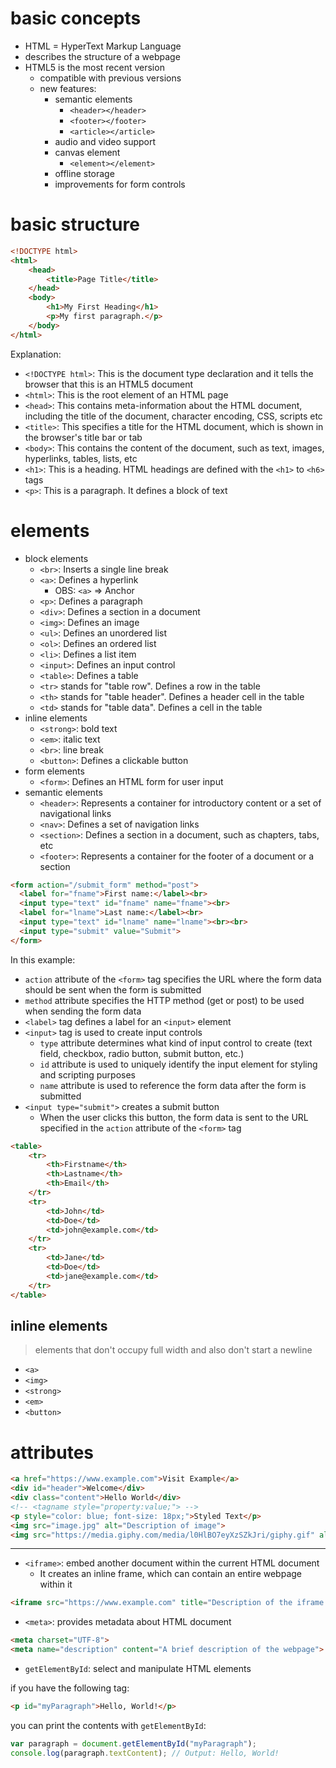 
# basic concepts

- HTML = HyperText Markup Language
- describes the structure of a webpage
- HTML5 is the most recent version
  - compatible with previous versions
  - new features:
    - semantic elements
      - `<header></header>`
      - `<footer></footer>`
      - `<article></article>`
    - audio and video support
    - canvas element
      - `<element></element>`
    - offline storage
    - improvements for form controls


# basic structure

```html
<!DOCTYPE html>
<html>
    <head>
        <title>Page Title</title>
    </head>
    <body>
        <h1>My First Heading</h1>
        <p>My first paragraph.</p>
    </body>
</html>
```

Explanation:

- `<!DOCTYPE html>`: This is the document type declaration and it tells the browser that this is an HTML5 document
- `<html>`: This is the root element of an HTML page
- `<head>`: This contains meta-information about the HTML document, including the title of the document, character encoding, CSS, scripts etc
- `<title>`: This specifies a title for the HTML document, which is shown in the browser's title bar or tab
- `<body>`: This contains the content of the document, such as text, images, hyperlinks, tables, lists, etc
- `<h1>`: This is a heading. HTML headings are defined with the `<h1>` to `<h6>` tags
- `<p>`: This is a paragraph. It defines a block of text

# elements

- block elements
  - `<br>`: Inserts a single line break
  - `<a>`: Defines a hyperlink
    - OBS: `<a>` => Anchor
  - `<p>`: Defines a paragraph
  - `<div>`: Defines a section in a document
  - `<img>`: Defines an image
  - `<ul>`: Defines an unordered list
  - `<ol>`: Defines an ordered list
  - `<li>`: Defines a list item
  - `<input>`: Defines an input control
  - `<table>`: Defines a table
  - `<tr>` stands for "table row". Defines a row in the table
  - `<th>` stands for "table header". Defines a header cell in the table
  - `<td>` stands for "table data". Defines a cell in the table
- inline elements
  - `<strong>`: bold text
  - `<em>`: italic text
  - `<br>`: line break
  - `<button>`: Defines a clickable button
- form elements
  - `<form>`: Defines an HTML form for user input
- semantic elements
  - `<header>`: Represents a container for introductory content or a set of navigational links
  - `<nav>`: Defines a set of navigation links
  - `<section>`: Defines a section in a document, such as chapters, tabs, etc
  - `<footer>`: Represents a container for the footer of a document or a section


```html
<form action="/submit_form" method="post">
  <label for="fname">First name:</label><br>
  <input type="text" id="fname" name="fname"><br>
  <label for="lname">Last name:</label><br>
  <input type="text" id="lname" name="lname"><br><br>
  <input type="submit" value="Submit">
</form>
```

In this example:
- `action` attribute of the `<form>` tag specifies the URL where the form data should be sent when the form is submitted
- `method` attribute specifies the HTTP method (get or post) to be used when sending the form data
- `<label>` tag defines a label for an `<input>` element
- `<input>` tag is used to create input controls
  - `type` attribute determines what kind of input control to create (text field, checkbox, radio button, submit button, etc.)
  - `id` attribute is used to uniquely identify the input element for styling and scripting purposes
  - `name` attribute is used to reference the form data after the form is submitted
- `<input type="submit">` creates a submit button
  - When the user clicks this button, the form data is sent to the URL specified in the `action` attribute of the `<form>` tag

```html
<table>
    <tr>
        <th>Firstname</th>
        <th>Lastname</th>
        <th>Email</th>
    </tr>
    <tr>
        <td>John</td>
        <td>Doe</td>
        <td>john@example.com</td>
    </tr>
    <tr>
        <td>Jane</td>
        <td>Doe</td>
        <td>jane@example.com</td>
    </tr>
</table>
```

## inline elements

> elements that don't occupy full width and also don't start a newline

- `<a>`
- `<img>`
- `<strong>`
- `<em>`
- `<button>`

# attributes

```html
<a href="https://www.example.com">Visit Example</a>
<div id="header">Welcome</div>
<div class="content">Hello World</div>
<!-- <tagname style="property:value;"> -->
<p style="color: blue; font-size: 18px;">Styled Text</p>
<img src="image.jpg" alt="Description of image">
<img src="https://media.giphy.com/media/l0HlBO7eyXzSZkJri/giphy.gif" alt="What time is it?">
```

---

- `<iframe>`: embed another document within the current HTML document
  - It creates an inline frame, which can contain an entire webpage within it

```html
<iframe src="https://www.example.com" title="Description of the iframe content"></iframe>
```

- `<meta>`: provides metadata about HTML document

```html
<meta charset="UTF-8">
<meta name="description" content="A brief description of the webpage">
```

- `getElementById`: select and manipulate HTML elements

if you have the following tag:
```html
<p id="myParagraph">Hello, World!</p>
```

you can print the contents with `getElementById`:
```javascript
var paragraph = document.getElementById("myParagraph");
console.log(paragraph.textContent); // Output: Hello, World!
```

